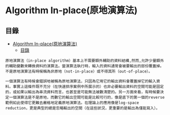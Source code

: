 # Algorithm In-place(原地演算法)

## 目錄

- [Algorithm In-place(原地演算法)](#algorithm-in-place原地演算法)
	- [目錄](#目錄)

```
原地演算法（in-place algorithm）基本上不需要額外輔助的資料結構,然而,允許少量額外的輔助變數來轉換資料的演算法。當演算法執行時，輸入的資料通常會被要輸出的部份覆蓋掉。不是原地演算法有時候稱為非原地（not-in-place）或不得其所（out-of-place）。

一個演算法有時候會錯誤地被稱為原地演算法，只因為它用它的輸出資料會覆蓋掉它的輸入資料。事實上這條件既不充分（在快速排序案例中所展示的）也非必要輸出資料的空間可能是固定的，或如果以輸出為串流資料而言，也甚至是可能無法被數清楚的。另一方面來看，有時候要決定一個演算法是不是原地，而數它的輸出空間可能是比較可行的，像是底下的第一個的reverse範例如此使得它更難去嚴格地定義原地演算法。在理論上的應用像是log-space reduction，更是典型的總是忽略輸出的空間（在這些狀況，更重要的是輸出為僅能寫入）。
```